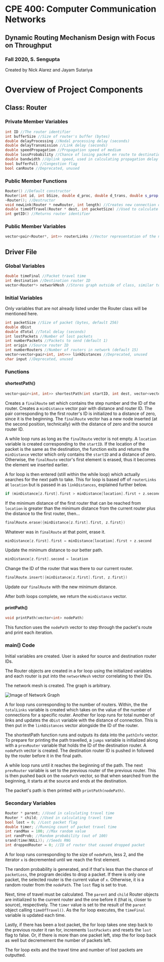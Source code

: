 # CPE 400: Computer Communication Networks
## Dynamic Routing Mechanism Design with Focus on Throughput
### Fall 2020, S. Sengupta
Created by Nick Alarez and Jayam Sutariya

# Overview of Project Components
## Class: Router
### Private Member Variables
```C++
int ID //The router identifier
int bufferSize //Size of router's buffer (bytes)
double delayProcessing //Nodal processing delay (seconds)
double delayTransmission //Link delay (seconds)
double speedPropagation //Propagation speed of medium
double lossProbability //Chance of losing packet en route to destination
double bandwidth //Uplink speed, used in calculating propagation delay
bool bufferFull //Congestion flag
bool canRoute //Deprecated, unused
```
### Public Member Functions
```C++
Router() //Default constructor
Router(int id, int bSize, double d_proc, double d_trans, double s_prop, double loss, double band) //Parameterized constructor
~Router(); //Destructor
void newLink(Router * newRouter, int length) //Creates new connection on graph, taking in a Router object and distance
double timeOfTravel(Router * dest, int packetSize) //Used to calculate packet transmission time by adding propagation delay and transmission delay. Propagation delay is calculated by dividing the size of packet by bandwidth and adding that to the length divided by propagation speed.
int getID() //Returns router identifier
```
### Public Member Variables
```C++
vector<pair<Router*, int>> routerLinks //Vector representation of the network graph
```

## Driver File
### Global Variables
```C++
double timeFinal //Packet travel time
int destination //Destination router ID
vector<Router*> networkMesh //Stores graph outside of class, similar to routerLinks
```
### Initial Variables
Only variables that are not already listed under the Router class will be mentioned here.
```C++
int packetSize //Size of packet (bytes, default 256)
double dDist
double dTotal //Total delay (seconds)
int lostPackets //Number of lost packets
int numberPackets //Packets to send (default 1)
int origin //Source router ID
int numberRouters //Number of routers in network (default 15)
vector<vector<pair<int, int>>> linkDistances //Deprecated, unused
char input //Deprecated, unused
```
### Functions
#### shortestPath()
```C++
vector<pair<int, int>> shortestPath(int startID, int dest, vector<vector<pair<int, int>>> routerLinks)
```
Creates a `finalRoute` set which contains the step number and the ID of the router. Creates a `minDistance` vector pair with distance and router ID. The pair corresponding to the first router's ID is initialized to a distance of zero, since it is the beginning. The `finalRoute` vector has a new node inserted (at the second position, technically) with the distance of zero and the source router ID.

A while loop runs as long as the `finalRoute` vector is not empty. A `location` variable is created corresponding to the `startID`. If the location of the packet is the same as the destination, the function exits and returns the `minDistance` vector which only contains the `startID` and a distance of zero. Otherwise, the `finalRoute` vector's first element is erased, thus it becomes the element we inserted earlier.

A for loop is then entered (still within the while loop) which actually searches for the next path to take. This for loop is based off of `routerLinks` at `location` but is passed in as `linkDistances`, explained further below.

```C++
if (minDistance[z.first].first > minDistance[location].first + z.second)
```
If the minimum distance of the first router that can be reached from `location` is greater than the minimum distance from the current router plus the distance to the first router, then...

```C++
finalRoute.erase({minDistance[z.first].first, z.first})
```
Whatever was in `finalRoute` at that point, erase it.

```C++
minDistance[z.first].first = minDistance[location].first + z.second
```
Update the minimum distance to our better path.

```C++
minDistance[z.first].second = location
```
Change the ID of the router that was there to our current router.

```C++
finalRoute.insert({minDistance[z.first].first, z.first})
```
Update our `finalRoute` with the new minimum distance.

After both loops complete, we return the `minDistance` vector.

#### printPath()
```C++
void printPath(vector<int> nodePath)
```
This function uses the `nodePath` vector to step through the packet's route and print each iteration.

### main() Code
Initial variables are created. User is asked for source and destination router IDs.

The Router objects are created in a for loop using the initialized variables and each router is put into the `networkMesh` vector correlating to their IDs.

The network mesh is created. The graph is arbitrary.

![Image of Network Graph](Graph.png?raw=true "Network Mesh")

A for loop runs corresponding to the number of routers. Within, the the `totalLinks` variable is created which takes on the value of the number of connections for a specific router. Another for loop runs for total number of links and updates the `dDist` variable with the distance of connection. This is then put in the `linkDistances` vector alongside the ID of the router.

The shortestPath function runs and outputs its data into the `pathInfo` vector. To prepare for printing the path travelled, a `jumps` variable is initialized along with a `prevRouter` variable that holds the ID of the destination router. A `nodePath` vector is created. The destination router ID is pushed in followed by the router before it in the final path.

A while loop runs until it reaches the beginning of the path. The next `prevRouter` variable is set to the previous router of the previous router. This is then pushed back on the `nodePath` vector, so that when searched from the beginning, it starts at the source and ends at the destination.

The packet's path is then printed with `printPath(nodePath)`.

### Secondary Variables
```C++
Router * parent; //Used in calculating travel time
Router * child; //Used in calculating travel time
bool lost = 0; //Lost packet flag
double timer; //Running count of packet travel time
int randMax = 100; //Max random value
int randProb; //Random probability (out of 100)
srand(time(NULL)); //Seeds RNG
int droppedRouter = 0; //ID of router that caused dropped packet
```

A for loop runs corresponding to the size of `nodePath`, less 2, and the iterator `x` is decremented until we reach the first element.

The random probability is generated, and if that's less than the chance of `packetLoss`, the program decides to drop a packet. If there is only one packet, the selected router is the current value of `x`. Otherwise, it is a random router from the `nodePath`. The `lost` flag is set to true.

Next, time of travel must be calculated. The `parent` and `child` Router objects are initialized to the current router and the one before it (that is, closer to source), respectively. The `timer` value is set to the result of the `parent` object calling `timeOfTravel()`. As the for loop executes, the `timeFinal` variable is updated each time.

Lastly, if there has been a lost packet, the for loop takes one step back to the previous router it ran for, increments `lostPackets` and resets the `lost` flag to false. Or, if there is more than one packet left, step the for loop back as well but decremement the number of packets left.

The for loop exits and the travel time and number of lost packets are outputted.